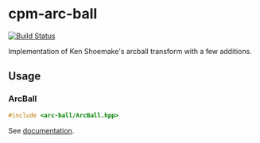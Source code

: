 cpm-arc-ball
============

[![Build
Status](https://travis-ci.org/CIBC-Internal/cpm-arc-ball.png)](https://travis-ci.org/CIBC-Internal/cpm-arc-ball)

Implementation of Ken Shoemake's arcball transform with a few additions.

Usage
-----

### ArcBall

```c++
#include <arc-ball/ArcBall.hpp>
```

See [documentation](http://iauns.github.io/cpm-arc-ball/class_c_p_m___a_r_c___b_a_l_l___n_s_1_1_arc_ball.html).
